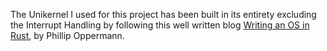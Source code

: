 The Unikernel I used for this project has been built in its entirety excluding the Interrupt Handling by following this well written blog  [Writing an OS in Rust](https://os.phil-opp.com/), by Phillip Oppermann.
